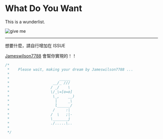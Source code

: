 # What Do You Want
This is a wunderlist.

![give me](https://images.900.tw/upload_file/22/content/d4623563-5589-fc30-c085-fdcea734e0b2.jpg)

---

想要什麼，請自行增加在 ISSUE

[Jameswilson7788](https://github.com/Jameswilson7788) 會幫你實現的！！

```rust
/*
 *    Please wait, making your dream by Jameswilson7788 ...
 *
 *                       _____
 *                    __/_ ///
 *                   / _/    \
 *                   \/_\=[o=o]
 *                    \_,    __)
 *                     |     _\
 *                     l______/
 *                    /     :|
 *                   /  \   ;|-
 *                   \_______j
 *                   ./.....\..
 *
 */
```
